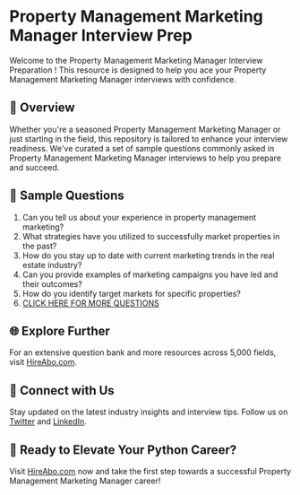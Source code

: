 # Property Management Marketing Manager Interview Prep

Welcome to the Property Management Marketing Manager Interview Preparation ! This resource is designed to help you ace your Property Management Marketing Manager interviews with confidence.

## 🚀 Overview

Whether you're a seasoned Property Management Marketing Manager or just starting in the field, this repository is tailored to enhance your interview readiness. We've curated a set of sample questions commonly asked in Property Management Marketing Manager interviews to help you prepare and succeed.

## 📝 Sample Questions

1. Can you tell us about your experience in property management marketing?
2. What strategies have you utilized to successfully market properties in the past?
3. How do you stay up to date with current marketing trends in the real estate industry?
4. Can you provide examples of marketing campaigns you have led and their outcomes?
5. How do you identify target markets for specific properties?
6. [CLICK HERE FOR MORE QUESTIONS](https://hireabo.com/job/21_1_22/Property%20Management%20Marketing%20Manager)

## 🌐 Explore Further

For an extensive question bank and more resources across 5,000 fields, visit [HireAbo.com](https://www.hireabo.com).

## 📱 Connect with Us

Stay updated on the latest industry insights and interview tips. Follow us on [Twitter](https://twitter.com/hireabo) and [LinkedIn](https://www.linkedin.com/in/hire-abo-3609972a8/).

## 🚀 Ready to Elevate Your Python Career?

Visit [HireAbo.com](https://www.hireabo.com) now and take the first step towards a successful Property Management Marketing Manager career!